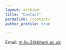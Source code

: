 ```yaml
---
layout: archive
title: "Contact"
permalink: /contact/
author_profile: true

---
```


Email: m.liu.2@bham.ac.uk
